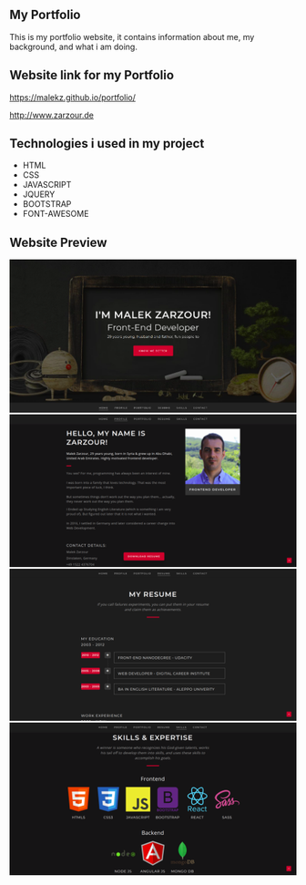  My Portfolio
------------------------

This is my portfolio website, it contains information about me, my background, and what i am doing.



 Website link for my Portfolio
------------------------------
https://malekz.github.io/portfolio/

<http://www.zarzour.de>

Technologies i used in my project
---------------------------------

* HTML
* CSS
* JAVASCRIPT
* JQUERY
* BOOTSTRAP
* FONT-AWESOME

 Website Preview
-----------------

![A](assets/images/preview-1.png)
![A](assets/images/preview-2.png)
![A](assets/images/preview-3.png)
![A](assets/images/preview-4.png)
